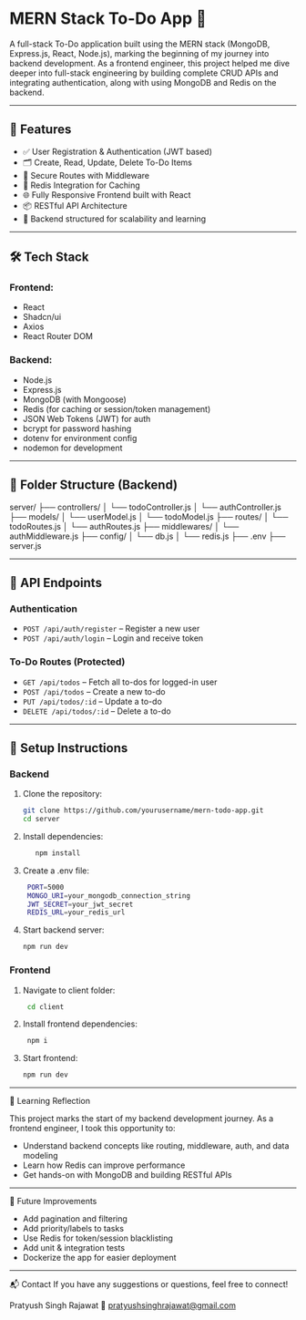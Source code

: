 # MERN Stack To-Do App 📝

A full-stack To-Do application built using the MERN stack (MongoDB, Express.js, React, Node.js), marking the beginning of my journey into backend development.
As a frontend engineer, this project helped me dive deeper into full-stack engineering by building complete CRUD APIs and integrating authentication, along with using MongoDB and Redis on the backend.

---

## 🚀 Features

- ✅ User Registration & Authentication (JWT based)
- 🗂️ Create, Read, Update, Delete To-Do Items
- 🔐 Secure Routes with Middleware
- 🧠 Redis Integration for Caching
- 🌐 Fully Responsive Frontend built with React
- 📦 RESTful API Architecture
- 🧪 Backend structured for scalability and learning

---

## 🛠️ Tech Stack

### Frontend:
- React
- Shadcn/ui
- Axios
- React Router DOM

### Backend:
- Node.js
- Express.js
- MongoDB (with Mongoose)
- Redis (for caching or session/token management)
- JSON Web Tokens (JWT) for auth
- bcrypt for password hashing
- dotenv for environment config
- nodemon for development

---

## 📁 Folder Structure (Backend)
server/
├── controllers/
│ └── todoController.js
│ └── authController.js
├── models/
│ └── userModel.js
│ └── todoModel.js
├── routes/
│ └── todoRoutes.js
│ └── authRoutes.js
├── middlewares/
│ └── authMiddleware.js
├── config/
│ └── db.js
│ └── redis.js
├── .env
├── server.js


---

## 🧪 API Endpoints

### Authentication
- `POST /api/auth/register` – Register a new user
- `POST /api/auth/login` – Login and receive token

### To-Do Routes (Protected)
- `GET /api/todos` – Fetch all to-dos for logged-in user
- `POST /api/todos` – Create a new to-do
- `PUT /api/todos/:id` – Update a to-do
- `DELETE /api/todos/:id` – Delete a to-do

---

## 💾 Setup Instructions

### Backend

1. Clone the repository:
   ```bash
   git clone https://github.com/yourusername/mern-todo-app.git
   cd server
2. Install dependencies:
   ```bash 
      npm install
4. Create a .env file:
   ```bash
    PORT=5000
    MONGO_URI=your_mongodb_connection_string
    JWT_SECRET=your_jwt_secret
    REDIS_URL=your_redis_url
6. Start backend server:
    ```bash
    npm run dev

### Frontend

1. Navigate to client folder:
    ```bash
     cd client
3. Install frontend dependencies:
    ```bash
     npm i
6. Start frontend:
   ```bash
   npm run dev


---

🌱 Learning Reflection

This project marks the start of my backend development journey. As a frontend engineer, I took this opportunity to:
- Understand backend concepts like routing, middleware, auth, and data modeling
- Learn how Redis can improve performance
- Get hands-on with MongoDB and building RESTful APIs

---

📌 Future Improvements

- Add pagination and filtering
- Add priority/labels to tasks
- Use Redis for token/session blacklisting
- Add unit & integration tests
- Dockerize the app for easier deployment

---

📬 Contact
If you have any suggestions or questions, feel free to connect!

Pratyush Singh Rajawat
📧 pratyushsinghrajawat@gmail.com

